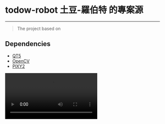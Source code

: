 # todow-robot 土豆-羅伯特 的專案源

---
> 
>The project based on 
> 
## Dependencies
- [QT5](https://github.com/qt/qt5)
- [OpenCV](https://opencv.org/)
- [PIXY2](https://github.com/charmedlabs/pixy2)


![土豆一號](./todow1_2018_0904.mp4)
